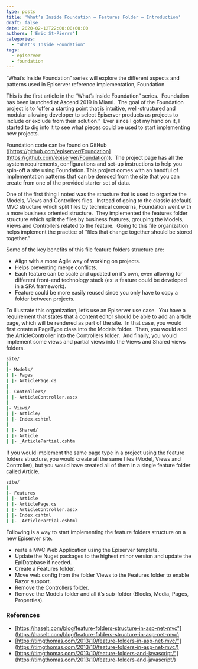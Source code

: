 ```yaml
---
type: posts
title: 'What’s Inside Foundation – Features Folder – Introduction'
draft: false
date: 2020-02-12T22:00:00+00:00
authors: ['Eric St-Pierre']
categories:
  - "What's Inside Foundation"
tags:
  - episerver
  - foundation
---
```


&#8220;What&#8217;s Inside Foundation&#8221; series will explore the different aspects and patterns used in Episerver reference implementation, Foundation.

This is the first article in the &#8220;What&#8217;s Inside Foundation&#8221; series.&nbsp; Foundation has been launched at Ascend 2019 in Miami.&nbsp; The goal of the Foundation project is to &#8220;offer a starting point that is intuitive, well-structured and modular allowing developer to select Episerver products as projects to include or exclude from their solution.&#8221;&nbsp; Ever since I got my hand on it, I started to dig into it to see what pieces could be used to start implementing new projects.&nbsp;

Foundation code can be found on GitHub ([https://github.com/episerver/Foundation](https://github.com/episerver/Foundation)).&nbsp; The project page has all the system requirements, configurations and set-up instructions to help you spin-off a site using Foundation. This project comes with an handful of implementation patterns that can be demoed from the site that you can create from one of the provided starter set of data.

One of the first thing I noted was the structure that is used to organize the Models, Views and Controllers files.&nbsp; Instead of going to the classic (default) MVC structure which split files by technical concerns, Foundation went with a more business oriented structure.&nbsp; They implemented the features folder structure which split the files by business features, grouping the Models, Views and Controllers related to the feature.&nbsp; Going to this file organization helps implement the practice of “files that change together should be stored together.”&nbsp;

Some of the key benefits of this file feature folders structure are:

- Align with a more Agile way of working on projects.
- Helps preventing merge conflicts.
- Each feature can be scale and updated on it&#8217;s own, even allowing for different front-end technology stack (ex: a feature could be developed in a SPA framework).
- Feature could be more easily reused since you only have to copy a folder between projects.

To illustrate this organization, let&#8217;s use an Episerver use case.&nbsp; You have a requirement that states that a content editor should be able to add an article page, which will be rendered as part of the site.&nbsp; In that case, you would first create a PageType class into the Models folder.&nbsp; Then, you would add the ArticleController into the Controllers folder.&nbsp; And finally, you would implement some views and partial views into the Views and Shared views folders.

```bash
site/
|
|- Models/
| |- Pages
| |- ArticlePage.cs
|
|- Controllers/
| |- ArticleController.ascx
|
|- Views/
| |- Article/
| |- Index.cshtml
|
| |- Shared/
| |- Article
| |- _ArticlePartial.cshtm
```

If you would implement the same page type in a project using the feature folders structure, you would create all the same files (Model, Views and Controller), but you would have created all of them in a single feature folder called Article.

```bash
site/
|
|- Features
| |- Article
| |- ArticlePage.cs
| |- ArticleController.ascx
| |- Index.cshtml
| |- _ArticlePartial.cshtml
```

Following is a way to start implementing the feature folders structure on a new Episerver site.

- reate a MVC Web Application using the Episerver template.
- Update the Nuget packages to the highest minor version and update the EpiDatabase if needed.
- Create a Features folder.
- Move web.config from the folder Views to the Features folder to enable Razor support.
- Remove the Controllers folder.
- Remove the Models folder and all it&#8217;s sub-folder (Blocks, Media, Pages, Properties).

### References

- [https://haselt.com/blog/feature-folders-structure-in-asp-net-mvc"](https://haselt.com/blog/feature-folders-structure-in-asp-net-mvc)
- [https://timgthomas.com/2013/10/feature-folders-in-asp-net-mvc/"](https://timgthomas.com/2013/10/feature-folders-in-asp-net-mvc/)
- [https://timgthomas.com/2013/10/feature-folders-and-javascript/"](https://timgthomas.com/2013/10/feature-folders-and-javascript/)

